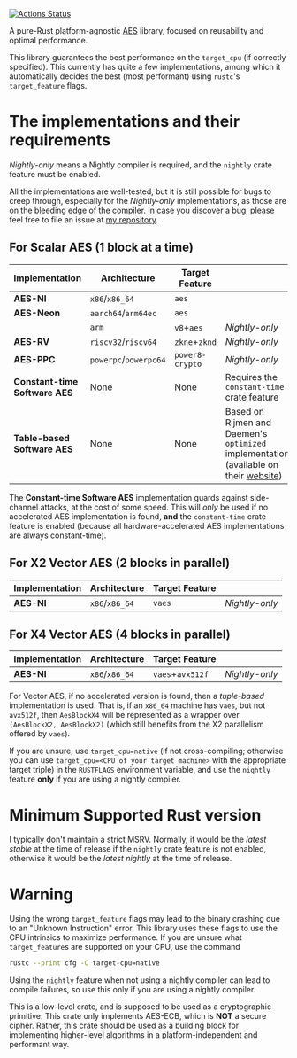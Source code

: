 [![Actions Status](https://github.com/sayantn/aes/actions/workflows/rust.yml/badge.svg)](https://github.com/sayantn/aes/actions)

A pure-Rust platform-agnostic [AES](https://nvlpubs.nist.gov/nistpubs/FIPS/NIST.FIPS.197-upd1.pdf) library, focused on reusability and optimal performance.

This library guarantees the best performance on the `target_cpu` (if correctly specified). This currently has quite a few
implementations, among which it automatically decides the best (most performant) using `rustc`'s `target_feature` flags.

# The implementations and their requirements

*Nightly-only* means a Nightly compiler is required, and the `nightly` crate feature must be enabled.

All the implementations are well-tested, but it is still possible for bugs to creep through, especially for the *Nightly-only* implementations, as those are on the bleeding edge of the compiler.
In case you discover a bug, please feel free to file an issue at [my repository](https://github.com/sayantn/aes).

## For Scalar AES (1 block at a time)

| Implementation                 | Architecture          | Target Feature  |                                                                                        |
| ------------------------------ | --------------------- | --------------- | -------------------------------------------------------------------------------------- |
| **AES-NI**                     | `x86`/`x86_64`        | `aes`  |                                                                                        |
| **AES-Neon**                   | `aarch64`/`arm64ec`   | `aes`           |                                                                                        |
|                                | `arm`                 | `v8`+`aes`      | *Nightly-only*                                                                         |
| **AES-RV**                     | `riscv32`/`riscv64`   | `zkne`+`zknd`   | *Nightly-only*                                                                         |
| **AES-PPC**                    | `powerpc`/`powerpc64` | `power8-crypto` | *Nightly-only*                                                                         |
| **Constant-time Software AES** | None                  | None            | Requires the `constant-time` crate feature                                             |
| **Table-based Software AES**   | None                  | None            | Based on Rijmen and Daemen's `optimized` implementation (available on their [website]) |

[website]: https://web.archive.org/web/20050828204927/http://www.iaik.tu-graz.ac.at/research/krypto/AES/old/%7Erijmen/rijndael

The **Constant-time Software AES** implementation guards against side-channel attacks, at the cost of some speed.
This will *only* be used if no accelerated AES implementation is found, **and** the `constant-time` crate feature is enabled (because all hardware-accelerated AES implementations are always constant-time).

## For X2 Vector AES (2 blocks in parallel)

| Implementation | Architecture   | Target Feature |                |
| -------------- | -------------- | -------------- | -------------- |
| **AES-NI**     | `x86`/`x86_64` | `vaes`         | *Nightly-only* |

## For X4 Vector AES (4 blocks in parallel)

| Implementation | Architecture   | Target Feature   |                |
| -------------- | -------------- | ---------------- | -------------- |
| **AES-NI**     | `x86`/`x86_64` | `vaes`+`avx512f` | *Nightly-only* |

For Vector AES, if no accelerated version is found, then a *tuple-based* implementation is used.
That is, if an `x86_64` machine has `vaes`, but not `avx512f`, then `AesBlockX4` will be represented as a wrapper over `(AesBlockX2, AesBlockX2)` (which still benefits from the X2 parallelism offered by `vaes`).

If you are unsure, use `target_cpu=native` (if not cross-compiling; otherwise you can use `target_cpu=<CPU of your target machine>` with the appropriate target triple) in
the `RUSTFLAGS` environment variable, and use the `nightly` feature **only** if you are using a nightly compiler.

# Minimum Supported Rust version

I typically don't maintain a strict MSRV. Normally, it would be the *latest stable* at the time of release if the `nightly` crate feature is not enabled, otherwise it would be the *latest nightly* at the time of release.

# Warning

Using the wrong `target_feature` flags may lead to the binary crashing due to an "Unknown Instruction" error. This
library uses these flags to use the CPU intrinsics to maximize performance. If you are unsure what `target_feature`s are
supported on your CPU, use the command

```bash
rustc --print cfg -C target-cpu=native
```

Using the `nightly` feature when not using a nightly compiler can lead to compile failures, so use this only if you
are using a nightly compiler.

This is a low-level crate, and is supposed to be used as a cryptographic primitive.
This crate only implements AES-ECB, which is **NOT** a secure cipher.
Rather, this crate should be used as a building block for implementing higher-level algorithms in a platform-independent and performant way.
